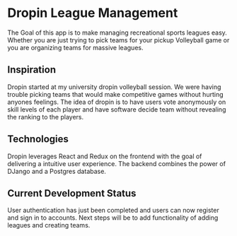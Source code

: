 # Dropin League Management
The Goal of this app is to make managing recreational sports leagues easy.  Whether you are just trying to pick teams for your pickup Volleyball game or you are organizing teams for massive leagues.

## Inspiration
Dropin started at my university dropin volleyball session.  We were having trouble picking teams that would make competitive games without hurting anyones feelings.  The idea of dropin is to have users vote anonymously on skill levels of each player and have software decide team without revealing the ranking to the players.

## Technologies
Dropin leverages React and Redux on the frontend with the goal of delivering a intuitive user experience.  The backend combines the power of DJango and a Postgres database.

## Current Development Status
User authentication has just been completed and users can now register and sign in to accounts.  Next steps will be to add functionality of adding leagues and creating teams.
